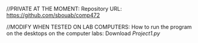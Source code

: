 //PRIVATE AT THE MOMENT:
Repository URL: https://github.com/sbouab/comp472

//MODIFY WHEN TESTED ON LAB COMPUTERS:
How to run the program on the desktops on the computer labs:
Download <i>Project1.py</i>

